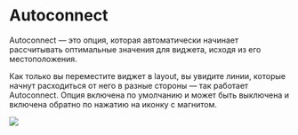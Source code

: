 # **Autoconnect**

Autoconnect — это опция, которая автоматически начинает рассчитывать оптимальные значения для виджета, исходя из его местоположения.

Как только вы переместите виджет в layout, вы увидите линии, которые начнут расходиться от него в разные стороны — так работает Autoconnect. Опция включена по умолчанию и может быть выключена и включена обратно по нажатию на иконку с магнитом.

****![](https://lh6.googleusercontent.com/cBOFD48Lg7xX9Q3NQOkxMsUZRi_tUV74Dzp6Z6H0EkMFn2J7bc6Iya-fXstlpIGt5uX31lrBPSNNDKHshoffuXnkVEXiZ-DC7KaPnSTKc8HUzHc_rN7Ca5q3s8EpLX5saH5j_omMGHY)![](data:image/gif;base64,R0lGODlhAQABAPABAP///wAAACH5BAEKAAAALAAAAAABAAEAAAICRAEAOw== "Click and drag to move")****
